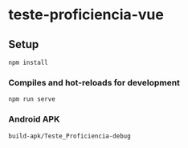 # teste-proficiencia-vue

## Setup
```
npm install
```

### Compiles and hot-reloads for development
```
npm run serve
```

### Android APK
```
build-apk/Teste_Proficiencia-debug
```